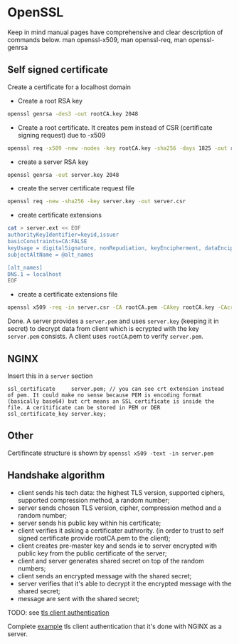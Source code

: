 # OpenSSL

Keep in mind manual pages have comprehensive and clear description of commands below. man openssl-x509, man openssl-req, man openssl-genrsa

## Self signed certificate

Create a certificate for a localhost domain

* Create a root RSA key
```bash
openssl genrsa -des3 -out rootCA.key 2048
```
* Create a root certificate. It creates pem instead of CSR (certificate signing request) due to -x509
```bash
openssl req -x509 -new -nodes -key rootCA.key -sha256 -days 1825 -out rootCA.pem
```
* create a server RSA key
```bash
openssl genrsa -out server.key 2048
```
* create the server certificate request file
```bash
openssl req -new -sha256 -key server.key -out server.csr
```
* create certificate extensions
```bash
cat > server.ext << EOF
authorityKeyIdentifier=keyid,issuer
basicConstraints=CA:FALSE
keyUsage = digitalSignature, nonRepudiation, keyEncipherment, dataEncipherment
subjectAltName = @alt_names

[alt_names]
DNS.1 = localhost
EOF
```
* create a certificate extensions file
```bash
openssl x509 -req -in server.csr -CA rootCA.pem -CAkey rootCA.key -CAcreateserial -out server.pem -days 1825 -sha256 -extfile server.ext
```

Done. A server provides a `server.pem` and uses `server.key` (keeping it in secret) to decrypt data from client which is ecrypted with the key `server.pem` consists. A client uses `rootCA`.pem to verify `server.pem`.

## NGINX

Insert this in a `server` section

```nginx
ssl_certificate     server.pem; // you can see crt extension instead of pem. It could make no sense because PEM is encoding format (basically base64) but crt means an SSL certificate is inside the file. A ceritificate can be stored in PEM or DER
ssl_certificate_key server.key;
```

## Other

Certifincate structure is shown by `openssl x509 -text -in server.pem`

## Handshake algorithm

- client sends his tech data: the highest TLS version, supported ciphers, supported compression method, a random number;
- server sends chosen TLS version, cipher, compression method and a random number;
- server sends his public key within his certificate;
- client verifies it asking a certificater authrority. (in order to trust to self signed certificate provide rootCA.pem to the client);
- client creates pre-master key and sends ie to server encrypted with public key from the public certificate of the server;
- client and server generates shared secret on top of the random numbers;
- client sends an encrypted message with the shared secret;
- server verifies that it's able to decrypt it the encrypted message with the shared secret;
- message are sent with the shared secret;

TODO: see [tls client authentication](https://github.com/hyperium/tonic/blob/master/examples/src/tls_client_auth/)

Complete [example](./tls-auth) tls client authentication that it's done with NGINX as a server.
